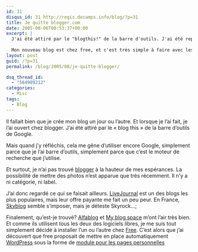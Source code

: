 ```yaml
---
id: 31
disqus_id: 31 http://regis.decamps.info/blog/?p=31
title: Je quitte blogger.com
date: 2005-08-06T00:53:37+00:00
excerpt: |
  J'ai été attiré par le "blogthis!" de la barre d'outils. J'ai été repoussé par le reste.
  
  Mon nouveau blog est chez free, et c'est très simple à faire avec les <a href="http://inscription.free.fr/persov2/persov2.pl">modules web des pages perso</a>.
layout: post
guid: /?p=31
permalink: /blog/2005/08/je-quitte-blogger/

dsq_thread_id:
  - "564989212"
categories:
  - Misc
tags:
  - Blog
---
```

Il fallait bien que je crée mon blog un jour ou l’autre. Et lorsque je l’ai fait, je l’ai ouvert chez blogger. J’ai été attiré par le « blog this » de la barre d’outils de Google.

Mais quand j’y réfléchis, cela me gêne d’utiliser encore Google, simplement parce que je l’ai barre d’outils, simplement parce que c’est le moteur de recherche que j’utilise. 

Et surtout, je n’ai pas trouvé [blogger](http://www.blogger.com/) à la hauteur de mes espérances. La possibilité de mettre des photos n’est apparue que très récemment. Il n’y a ni catégorie, ni label. 

J’ai donc regardé ce qui se faisait ailleurs. [LiveJournal](http://www.livejournal.com/) est un des blogs les plus populaires, mais leur offre payante me fait un peu peur. En France, [Skyblog](http://www.skyblog.com/) semble s’imposer, mais je déteste Skyrock…;

Finalement, qu’est-je trouvé? [Alfablog](http://www.alfablog.com/) et [My blog space](http://www.myblogspace.net/) m’ont l’air très bien. Et comme ils utilisent tous les deux des logiciels libres, je me suis tout simplement décidé à installer l’un ou l’autre chez [Free](http://www.free.fr/). C’est alors que j’ai découvert que free proposait de mettre en place automatiquement [WordPress](http://wordpress.org/) sous la forme de [module pour les pages personnelles](http://inscription.free.fr/persov2/persov2.pl)
